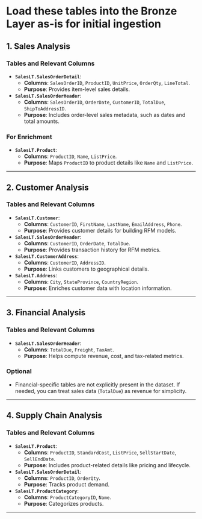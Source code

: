 # Load these tables into the **Bronze Layer** as-is for initial ingestion

## 1. Sales Analysis
### Tables and Relevant Columns
- **`SalesLT.SalesOrderDetail`**:
  - **Columns**: `SalesOrderID`, `ProductID`, `UnitPrice`, `OrderQty`, `LineTotal`.
  - **Purpose**: Provides item-level sales details.
- **`SalesLT.SalesOrderHeader`**:
  - **Columns**: `SalesOrderID`, `OrderDate`, `CustomerID`, `TotalDue`, `ShipToAddressID`.
  - **Purpose**: Includes order-level sales metadata, such as dates and total amounts.

### For Enrichment
- **`SalesLT.Product`**:
  - **Columns**: `ProductID`, `Name`, `ListPrice`.
  - **Purpose**: Maps `ProductID` to product details like `Name` and `ListPrice`.

---

## 2. Customer Analysis
### Tables and Relevant Columns
- **`SalesLT.Customer`**:
  - **Columns**: `CustomerID`, `FirstName`, `LastName`, `EmailAddress`, `Phone`.
  - **Purpose**: Provides customer details for building RFM models.
- **`SalesLT.SalesOrderHeader`**:
  - **Columns**: `CustomerID`, `OrderDate`, `TotalDue`.
  - **Purpose**: Provides transaction history for RFM metrics.
- **`SalesLT.CustomerAddress`**:
  - **Columns**: `CustomerID`, `AddressID`.
  - **Purpose**: Links customers to geographical details.
- **`SalesLT.Address`**:
  - **Columns**: `City`, `StateProvince`, `CountryRegion`.
  - **Purpose**: Enriches customer data with location information.

---

## 3. Financial Analysis
### Tables and Relevant Columns
- **`SalesLT.SalesOrderHeader`**:
  - **Columns**: `TotalDue`, `Freight`, `TaxAmt`.
  - **Purpose**: Helps compute revenue, cost, and tax-related metrics.

### Optional
- Financial-specific tables are not explicitly present in the dataset. If needed, you can treat sales data (`TotalDue`) as revenue for simplicity.

---

## 4. Supply Chain Analysis
### Tables and Relevant Columns
- **`SalesLT.Product`**:
  - **Columns**: `ProductID`, `StandardCost`, `ListPrice`, `SellStartDate`, `SellEndDate`.
  - **Purpose**: Includes product-related details like pricing and lifecycle.
- **`SalesLT.SalesOrderDetail`**:
  - **Columns**: `ProductID`, `OrderQty`.
  - **Purpose**: Tracks product demand.
- **`SalesLT.ProductCategory`**:
  - **Columns**: `ProductCategoryID`, `Name`.
  - **Purpose**: Categorizes products.

---
